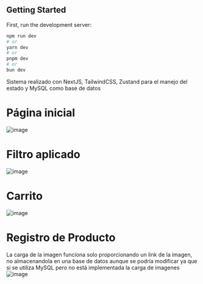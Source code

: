 ## Getting Started

First, run the development server:

```bash
npm run dev
# or
yarn dev
# or
pnpm dev
# or
bun dev
```
Sistema realizado con NextJS, TailwindCSS, Zustand para el manejo del estado y MySQL como base de datos
# Página inicial
![image](https://github.com/user-attachments/assets/4a914db8-8c21-4d73-bcd3-da09da7d36f1)

# Filtro aplicado
![image](https://github.com/user-attachments/assets/2beaa3c2-9046-4359-a5c8-bed07642809c)

# Carrito
![image](https://github.com/user-attachments/assets/a6417413-e588-4fbe-b5bd-45d0ff8c3a22)

# Registro de Producto
La carga de la imagen funciona solo proporcionando un link de la imagen, no almacenandola en una base de datos aunque se podría modificar ya que si se utiliza MySQL pero no está implementada la carga de imagenes
![image](https://github.com/user-attachments/assets/bbd59938-a736-42d2-b4a1-d70fc38b33e5)
